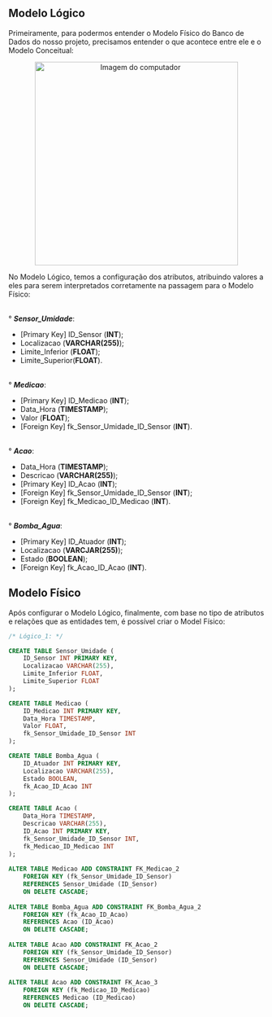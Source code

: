 ## Modelo Lógico
Primeiramente, para podermos entender o Modelo Físico do Banco de Dados do nosso projeto, precisamos entender o que acontece entre ele e o Modelo Conceitual:
<p align="center">
    <img src="https://github.com/user-attachments/assets/c08c30e8-aee9-4a71-991a-eb06a30fa05b" alt="Imagem do computador" width="400" />
</p>

No Modelo Lógico, temos a configuração dos atributos, atribuindo valores a eles para serem interpretados corretamente na passagem para o Modelo Físico:

<br>° ***Sensor_Umidade***:</br>
  - [Primary Key] ID_Sensor (**INT**);
  - Localizacao (**VARCHAR(255)**);
  - Limite_Inferior (**FLOAT**);
  - Limite_Superior(**FLOAT**).

<br>° ***Medicao***:</br>
  - [Primary Key] ID_Medicao (**INT**);
  - Data_Hora (**TIMESTAMP**);
  - Valor (**FLOAT**);
  - [Foreign Key] fk_Sensor_Umidade_ID_Sensor (**INT**).

<br>° ***Acao***:</br>
  - Data_Hora (**TIMESTAMP**);
  - Descricao (**VARCHAR(255)**);
  - [Primary Key] ID_Acao (**INT**);
  - [Foreign Key] fk_Sensor_Umidade_ID_Sensor (**INT**);
  - [Foreign Key] fk_Medicao_ID_Medicao (**INT**).

<br>° ***Bomba_Agua***:</br>
  - [Primary Key] ID_Atuador (**INT**);
  - Localizacao (**VARCJAR(255)**);
  - Estado (**BOOLEAN**);
  - [Foreign Key] fk_Acao_ID_Acao (**INT**).

## Modelo Físico
Após configurar o Modelo Lógico, finalmente, com base no tipo de atributos e relações que as entidades tem, é possível criar o Model Físico:
```SQL
/* Lógico_1: */

CREATE TABLE Sensor_Umidade (
    ID_Sensor INT PRIMARY KEY,
    Localizacao VARCHAR(255),
    Limite_Inferior FLOAT,
    Limite_Superior FLOAT
);

CREATE TABLE Medicao (
    ID_Medicao INT PRIMARY KEY,
    Data_Hora TIMESTAMP,
    Valor FLOAT,
    fk_Sensor_Umidade_ID_Sensor INT
);

CREATE TABLE Bomba_Agua (
    ID_Atuador INT PRIMARY KEY,
    Localizacao VARCHAR(255),
    Estado BOOLEAN,
    fk_Acao_ID_Acao INT
);

CREATE TABLE Acao (
    Data_Hora TIMESTAMP,
    Descricao VARCHAR(255),
    ID_Acao INT PRIMARY KEY,
    fk_Sensor_Umidade_ID_Sensor INT,
    fk_Medicao_ID_Medicao INT
);
 
ALTER TABLE Medicao ADD CONSTRAINT FK_Medicao_2
    FOREIGN KEY (fk_Sensor_Umidade_ID_Sensor)
    REFERENCES Sensor_Umidade (ID_Sensor)
    ON DELETE CASCADE;
 
ALTER TABLE Bomba_Agua ADD CONSTRAINT FK_Bomba_Agua_2
    FOREIGN KEY (fk_Acao_ID_Acao)
    REFERENCES Acao (ID_Acao)
    ON DELETE CASCADE;
 
ALTER TABLE Acao ADD CONSTRAINT FK_Acao_2
    FOREIGN KEY (fk_Sensor_Umidade_ID_Sensor)
    REFERENCES Sensor_Umidade (ID_Sensor)
    ON DELETE CASCADE;
 
ALTER TABLE Acao ADD CONSTRAINT FK_Acao_3
    FOREIGN KEY (fk_Medicao_ID_Medicao)
    REFERENCES Medicao (ID_Medicao)
    ON DELETE CASCADE;
```
